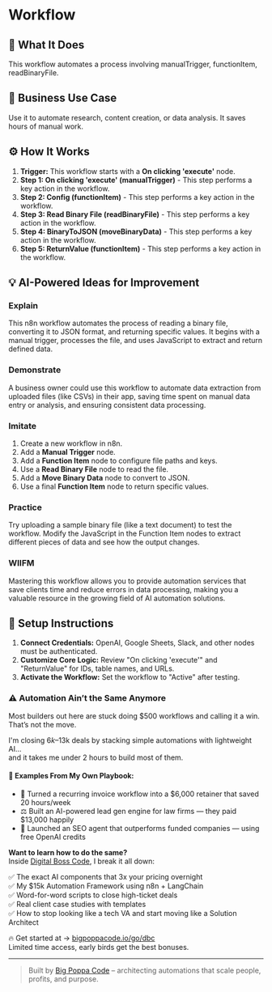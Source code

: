 # Workflow

## 🚀 What It Does
This workflow automates a process involving manualTrigger, functionItem, readBinaryFile.

## 💼 Business Use Case
Use it to automate research, content creation, or data analysis. It saves hours of manual work.

## ⚙️ How It Works
1.  **Trigger:** This workflow starts with a **On clicking 'execute'** node.
2. **Step 1: On clicking 'execute' (manualTrigger)** - This step performs a key action in the workflow.
3. **Step 2: Config (functionItem)** - This step performs a key action in the workflow.
4. **Step 3: Read Binary File (readBinaryFile)** - This step performs a key action in the workflow.
5. **Step 4: BinaryToJSON (moveBinaryData)** - This step performs a key action in the workflow.
6. **Step 5: ReturnValue (functionItem)** - This step performs a key action in the workflow.

## 💡 AI-Powered Ideas for Improvement
### Explain
This n8n workflow automates the process of reading a binary file, converting it to JSON format, and returning specific values. It begins with a manual trigger, processes the file, and uses JavaScript to extract and return defined data.

### Demonstrate
A business owner could use this workflow to automate data extraction from uploaded files (like CSVs) in their app, saving time spent on manual data entry or analysis, and ensuring consistent data processing.

### Imitate
1. Create a new workflow in n8n.
2. Add a **Manual Trigger** node.
3. Add a **Function Item** node to configure file paths and keys.
4. Use a **Read Binary File** node to read the file.
5. Add a **Move Binary Data** node to convert to JSON.
6. Use a final **Function Item** node to return specific values.

### Practice
Try uploading a sample binary file (like a text document) to test the workflow. Modify the JavaScript in the Function Item nodes to extract different pieces of data and see how the output changes.

### WIIFM
Mastering this workflow allows you to provide automation services that save clients time and reduce errors in data processing, making you a valuable resource in the growing field of AI automation solutions.

## 🔧 Setup Instructions
1. **Connect Credentials:** OpenAI, Google Sheets, Slack, and other nodes must be authenticated.
2. **Customize Core Logic:** Review "On clicking 'execute'" and "ReturnValue" for IDs, table names, and URLs.
3. **Activate the Workflow:** Set the workflow to "Active" after testing.

### ⚠️ Automation Ain’t the Same Anymore

Most builders out here are stuck doing $500 workflows and calling it a win.  
That’s not the move.  

I'm closing $6k–$13k deals by stacking simple automations with lightweight AI...  
and it takes me under 2 hours to build most of them.

#### 🧠 Examples From My Own Playbook:
- 🔁 Turned a recurring invoice workflow into a $6,000 retainer that saved 20 hours/week  
- ⚖️ Built an AI-powered lead gen engine for law firms — they paid $13,000 happily  
- 🚀 Launched an SEO agent that outperforms funded companies — using free OpenAI credits  

**Want to learn how to do the same?**  
Inside [Digital Boss Code](https://bigpoppacode.io/go/dbc), I break it all down:

✅ The exact AI components that 3x your pricing overnight  
✅ My $15k Automation Framework using n8n + LangChain  
✅ Word-for-word scripts to close high-ticket deals  
✅ Real client case studies with templates  
✅ How to stop looking like a tech VA and start moving like a Solution Architect  

🔥 Get started at → [bigpoppacode.io/go/dbc](https://bigpoppacode.io/go/dbc)  
Limited time access, early birds get the best bonuses.

---
> Built by [Big Poppa Code](https://bigpoppacode.io) – architecting automations that scale people, profits, and purpose.
